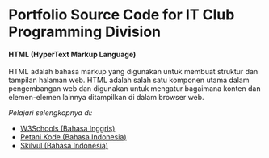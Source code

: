 # Portfolio Source Code for IT Club Programming Division

**HTML (HyperText Markup Language)**
<br>
<br>
HTML adalah bahasa markup yang digunakan untuk membuat struktur dan tampilan halaman web. HTML adalah salah satu komponen utama dalam pengembangan web dan digunakan untuk mengatur bagaimana konten dan elemen-elemen lainnya ditampilkan di dalam browser web.

_Pelajari selengkapnya di:_
- [W3Schools (Bahasa Inggris)](https://www.w3schools.com/html/default.asp)
- [Petani Kode (Bahasa Indonesia)](https://www.petanikode.com/tutorial/html/)
- [Skilvul (Bahasa Indonesia)](https://skilvul.com/courses/html-dasar)


